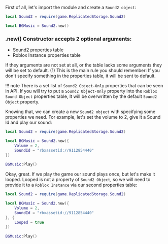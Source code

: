 First of all, let's import the module and create a `Sound2 object`:
```lua
local Sound2 = require(game.ReplicatedStorage.Sound2)

local BGMusic = Sound2.new()

```
### .new() Constructor accepts 2 optional arguments:

   - Sound2 properties table
   - Roblox Instance properties table

If they arguments are not set at all, or the table lacks some arguments they will be set to default. (1)
This is the main rule you should remember: If you don't specify something in the properties table, it will be sent to default.

!!! note
    There is a set list of `Sound2 Object-Only` properties that can be seen in API. If you will try to put a `Sound2 Object-Only` property into the `Roblox Sound Object` properties table, It will be overwritten by the default `Sound2 Object` property.

Knowing that, we can create a new `Sound2 object` with specifying some properties we need.
For example, let's set the volume to 2, give it a Sound Id and play our sound:
```lua
local Sound2 = require(game.ReplicatedStorage.Sound2)

local BGMusic = Sound2.new({
    Volume = 2,
    SoundId = "rbxassetid://9112854440"
})
 
BGMusic:Play()

```
Okay, great. If we play the game our sound plays once, but let's make it looped.
Looped is not a property of `Sound2 Object`, so we will need to provide it to a `Roblox Instance` via our second properties table:
```lua
local Sound2 = require(game.ReplicatedStorage.Sound2)

local BGMusic = Sound2.new({
    Volume = 2,
    SoundId = "rbxassetid://9112854440"
}, {
    Looped = true
})
 
BGMusic:Play()
``` 

